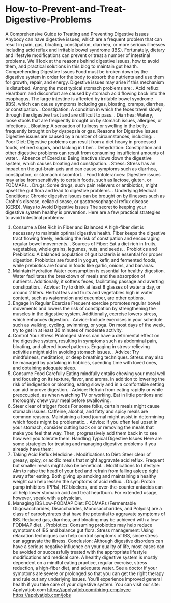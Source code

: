 # How-to-Prevent-and-Treat-Digestive-Problems
A Comprehensive Guide to Treating and Preventing Digestive Issues
Anybody can have digestive issues, which are a frequent problem that can result in pain, gas, bloating, constipation, diarrhea, or more serious illnesses including acid reflux and irritable bowel syndrome (IBS). Fortunately, dietary and lifestyle modifications can prevent or treat a number of intestinal problems. We'll look at the reasons behind digestive issues, how to avoid them, and practical solutions in this blog to maintain gut health.
Comprehending Digestive Issues
Food must be broken down by the digestive system in order for the body to absorb the nutrients and use them for growth, repair, and energy. Digestive issues may arise if this mechanism is disturbed. Among the most typical stomach problems are:
. Acid reflux: Heartburn and discomfort are caused by stomach acid flowing back into the esophagus.
The large intestine is affected by irritable bowel syndrome (IBS), which can cause symptoms including gas, bloating, cramps, diarrhea, or constipation.
. Constipation: A condition in which the feces travel slowly through the digestive tract and are difficult to pass.
. Diarrhea: Watery, loose stools that are frequently brought on by stomach issues, allergies, or infections.
. Bloating: A sensation of fullness or swelling in the belly, frequently brought on by dyspepsia or gas.
Reasons for Digestive Issues
Digestive issues are caused by a number of circumstances, including:
. Poor Diet: Digestive problems can result from a diet heavy in processed foods, refined sugars, and lacking in fiber.
. Dehydration: Constipation and other digestive problems can result from consuming insufficient amounts of water.
. Absence of Exercise: Being inactive slows down the digestive system, which causes bloating and constipation.
. Stress: Stress has an impact on the gut-brain axis and can cause symptoms such as diarrhea, constipation, or stomach discomfort.
. Food Intolerances: Digestive issues may arise from sensitivity to certain foods, such as lactose, gluten, or FODMAPs.
. Drugs: Some drugs, such pain relievers or antibiotics, might upset the gut flora and lead to digestive problems.
. Underlying Medical Conditions: Chronic digestive issues can be brought on by illnesses such as Crohn's disease, celiac disease, or gastroesophageal reflux disease (GERD).
Ways to Avoid Digestive Issues
The secret to keeping your digestive system healthy is prevention. Here are a few practical strategies to avoid intestinal problems:
1. Consume a Diet Rich in Fiber and Balanced
A high-fiber diet is necessary to maintain optimal digestive health. Fiber keeps the digestive tract flowing freely, reducing the risk of constipation and encouraging regular bowel movements.
. Sources of Fiber: Eat a diet rich in fruits, vegetables, whole grains, legumes, nuts, and seeds.
. Probiotics and Prebiotics: A balanced population of gut bacteria is essential for proper digestion. Probiotics are found in yogurt, kefir, and fermented foods, while prebiotics are found in foods like garlic, onions, and bananas.
2. Maintain Hydration
Water consumption is essential for healthy digestion. Water facilitates the breakdown of meals and the absorption of nutrients. Additionally, it softens feces, facilitating passage and averting constipation.
. Advice: Try to drink at least 8 glasses of water a day, or around 2 liters. Herbal teas and fruits and vegetables high in water content, such as watermelon and cucumber, are other options.
3. Engage in Regular Exercise
Frequent exercise promotes regular bowel movements and lowers the risk of constipation by strengthening the muscles in the digestive system. Additionally, exercise lowers stress, which enhances digestion.
. Advice: Include exercises in your schedule such as walking, cycling, swimming, or yoga. On most days of the week, try to get in at least 30 minutes of moderate activity.
4. Control Your Stress
Prolonged stress can have a detrimental effect on the digestive system, resulting in symptoms such as abdominal pain, bloating, and altered bowel patterns. Engaging in stress-relieving activities might aid in avoiding stomach issues.
. Advice: Try mindfulness, meditation, or deep breathing techniques. Stress may also be managed by partaking in hobbies, spending time with loved ones, and obtaining adequate sleep.
5. Consume Food Carefully
Eating mindfully entails chewing your meal well and focusing on its texture, flavor, and aroma. In addition to lowering the risk of indigestion or bloating, eating slowly and in a comfortable setting can aid improve digestion.
. Advice: Refrain from eating rapidly or while preoccupied, as when watching TV or working. Eat in little portions and thoroughly chew your meal before swallowing.
6. Steer clear of trigger foods
For some folks, certain meals might cause stomach issues. Caffeine, alcohol, and fatty and spicy meals are common reasons. Maintaining a food journal might assist in determining which foods might be problematic.
. Advice: If you often feel upset in your stomach, consider cutting back on or removing the meals that make you feel that way. Then, progressively add them back in to see how well you tolerate them.
Handling Typical Digestive Issues
Here are some strategies for treating and managing digestive problems if you already have them:
1. Taking Acid Reflux Medicine
. Modifications to Diet: Steer clear of greasy, spicy, or acidic meals that might aggravate acid reflux. Frequent but smaller meals might also be beneficial.
. Modifications to Lifestyle: Aim to raise the head of your bed and refrain from falling asleep right away after eating. Both giving up smoking and maintaining a healthy weight can help lessen the symptoms of acid reflux.
. Drugs: Proton pump inhibitors (PPIs), H2 blockers, and over-the-counter antacids can all help lower stomach acid and treat heartburn. For extended usage, however, speak with a physician.
2. Managing IBS Low-FODMAP Diet: 
FODMAPs (Fermentable Oligosaccharides, Disaccharides, Monosaccharides, and Polyols) are a class of carbohydrates that have the potential to aggravate symptoms of IBS. Reduced gas, diarrhea, and bloating may be achieved with a low-FODMAP diet.
. Probiotics: Consuming probiotics may help reduce symptoms of IBS and balance gut flora.
Stress management: Using relaxation techniques can help control symptoms of IBS, since stress can aggravate the illness.
Conclusion:
Although digestive disorders can have a serious negative influence on your quality of life, most cases can be avoided or successfully treated with the appropriate lifestyle modifications and medical care. A healthy digestive system is mostly dependent on a mindful eating practice, regular exercise, stress reduction, a high-fiber diet, and adequate water. See a doctor if your symptoms are severe or prolonged so that you can get the right therapy and rule out any underlying issues. You'll experience improved general health if you take care of your digestive system.
You can visit our site: Applyatjob.com
https://applyatjob.com/hiring-employee
https://applyatjob.com/jobs
